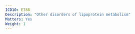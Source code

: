 ```yaml
---
ICD10: E788
Description: "Other disorders of lipoprotein metabolism"
Matters: Yes
Weight: 1
---
```

